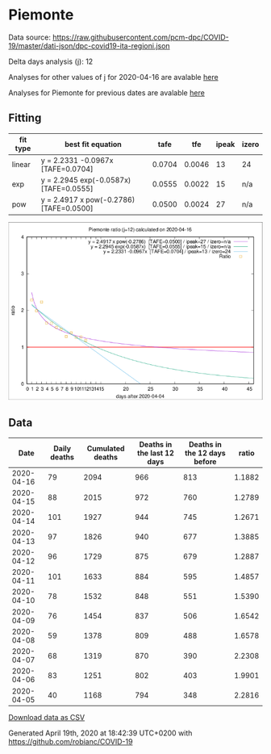 # Piemonte

Data source: https://raw.githubusercontent.com/pcm-dpc/COVID-19/master/dati-json/dpc-covid19-ita-regioni.json

Delta days analysis (j): 12

Analyses for other values of j for 2020-04-16 are avalable [here](../2020-04-16/README.md)

Analyses for Piemonte for previous dates are avalable [here](../README.md)

## Fitting 
|fit type|best fit equation|tafe|tfe|ipeak|izero|
|-------|-----|--------|------|---|---|
|linear|y = 2.2331 -0.0967x  [TAFE=0.0704]|0.0704|0.0046|13|24|
|exp|y = 2.2945 exp(-0.0587x)  [TAFE=0.0555]|0.0555|0.0022|15|n/a|
|pow|y = 2.4917 x pow(-0.2786)  [TAFE=0.0500]|0.0500|0.0024|27|n/a|

![Plot](COVID-19_piemonte_j12_2020-04-16.png)

## Data
|Date|Daily deaths|Cumulated deaths|Deaths in the last 12 days|Deaths in the 12 days before|ratio|
|----|----------|-----------|-------|--------------------|-----|
|2020-04-16|79|2094|966|813|1.1882|
|2020-04-15|88|2015|972|760|1.2789|
|2020-04-14|101|1927|944|745|1.2671|
|2020-04-13|97|1826|940|677|1.3885|
|2020-04-12|96|1729|875|679|1.2887|
|2020-04-11|101|1633|884|595|1.4857|
|2020-04-10|78|1532|848|551|1.5390|
|2020-04-09|76|1454|837|506|1.6542|
|2020-04-08|59|1378|809|488|1.6578|
|2020-04-07|68|1319|870|390|2.2308|
|2020-04-06|83|1251|802|403|1.9901|
|2020-04-05|40|1168|794|348|2.2816|

[Download data as CSV](COVID-19_piemonte_j12_2020-04-16.csv)

Generated April 19th, 2020 at 18:42:39 UTC+0200 with https://github.com/robianc/COVID-19
